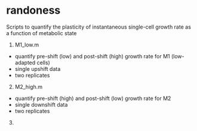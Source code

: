 # randoness
Scripts to quantify the plasticity of instantaneous single-cell growth rate as a function of metabolic state

1. M1_low.m
  - quantify pre-shift (low) and post-shift (high) growth rate for M1 (low-adapted cells)
  - single upshift data
  - two replicates

2. M2_high.m
  - quantify pre-shift (high) and post-shift (low) growth rate for M2
  - single downshift data
  - two replicates

3. 